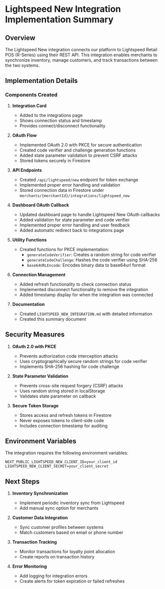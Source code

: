 # Lightspeed New Integration Implementation Summary

## Overview

The Lightspeed New integration connects our platform to Lightspeed Retail POS (R-Series) using their REST API. This integration enables merchants to synchronize inventory, manage customers, and track transactions between the two systems.

## Implementation Details

### Components Created

1. **Integration Card**
   - Added to the integrations page
   - Shows connection status and timestamp
   - Provides connect/disconnect functionality

2. **OAuth Flow**
   - Implemented OAuth 2.0 with PKCE for secure authentication
   - Created code verifier and challenge generation functions
   - Added state parameter validation to prevent CSRF attacks
   - Stored tokens securely in Firestore

3. **API Endpoints**
   - Created `/api/lightspeed/new` endpoint for token exchange
   - Implemented proper error handling and validation
   - Stored connection data in Firestore under `merchants/{merchantId}/integrations/lightspeed_new`

4. **Dashboard OAuth Callback**
   - Updated dashboard page to handle Lightspeed New OAuth callbacks
   - Added validation for state parameter and code verifier
   - Implemented proper error handling and user feedback
   - Added automatic redirect back to integrations page

5. **Utility Functions**
   - Created functions for PKCE implementation:
     - `generateCodeVerifier`: Creates a random string for code verifier
     - `generateCodeChallenge`: Hashes the code verifier using SHA-256
     - `base64URLEncode`: Encodes binary data to base64url format

6. **Connection Management**
   - Added refresh functionality to check connection status
   - Implemented disconnect functionality to remove the integration
   - Added timestamp display for when the integration was connected

7. **Documentation**
   - Created `LIGHTSPEED_NEW_INTEGRATION.md` with detailed information
   - Created this summary document

## Security Measures

1. **OAuth 2.0 with PKCE**
   - Prevents authorization code interception attacks
   - Uses cryptographically secure random strings for code verifier
   - Implements SHA-256 hashing for code challenge

2. **State Parameter Validation**
   - Prevents cross-site request forgery (CSRF) attacks
   - Uses random string stored in localStorage
   - Validates state parameter on callback

3. **Secure Token Storage**
   - Stores access and refresh tokens in Firestore
   - Never exposes tokens to client-side code
   - Includes connection timestamp for auditing

## Environment Variables

The integration requires the following environment variables:

```
NEXT_PUBLIC_LIGHTSPEED_NEW_CLIENT_ID=your_client_id
LIGHTSPEED_NEW_CLIENT_SECRET=your_client_secret
```

## Next Steps

1. **Inventory Synchronization**
   - Implement periodic inventory sync from Lightspeed
   - Add manual sync option for merchants

2. **Customer Data Integration**
   - Sync customer profiles between systems
   - Match customers based on email or phone number

3. **Transaction Tracking**
   - Monitor transactions for loyalty point allocation
   - Create reports on transaction history

4. **Error Monitoring**
   - Add logging for integration errors
   - Create alerts for token expiration or failed refreshes 